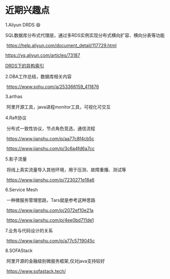 # 近期兴趣点


1.Aliyun DRDS :smile:

​	SQL数据库分布式代理层，通过多RDS实例实现分布式横向扩容、横向分表等功能

​	<https://help.aliyun.com/document_detail/117729.html>

   <https://yq.aliyun.com/articles/73187>

   [DRDS下的异构索引](https://blog.csdn.net/u014231523/article/details/88096413)

2.DBA工作总结，数据库相关内容

​	<https://www.sohu.com/a/253366159_411876>

3.arthas

​	阿里开源工具，java进程monitor工具，可视化可交互

4.Raft协议

​	分布式一致性协议，节点角色竞选，通信流程

​	<https://www.jianshu.com/p/aa77c8f4cb5c>

​	<https://www.jianshu.com/p/3c6a4fd6a7cc>

5.影子流量

​	将线上真实流量导入其他环境，用于压测、故障重播、测试等

​	<https://www.jianshu.com/p/7230271e18a6>

6.Service Mesh

​	一种微服务管理思路，Tars就是参考这种思路

​	<https://www.jianshu.com/p/2072ef10e21a>

​	<https://www.jianshu.com/p/4ee0bd711de1>

7.业务与代码设计的关系

​	<https://www.jianshu.com/p/a77c5719045c>

8.SOFAStack

​	阿里开源的金融级别微服务框架,仅对java支持较好

​	<https://www.sofastack.tech/>

<!--more-->

